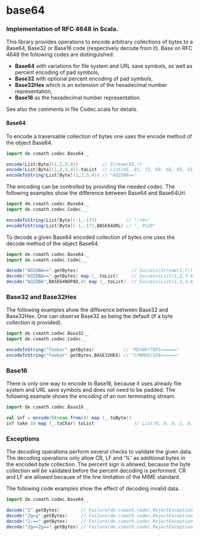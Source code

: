 # base64

### Implementation of RFC 4648 in Scala.

This library provides operations to encode arbitrary collections of bytes to a
Base64, Base32 or Base16 code (respectively decode from it). Base on RFC 4648
the following codes are distinguished:

- **Base64** with variations for file system and URL save symbols, as well as
percent encoding of pad symbols,
- **Base32** with optional percent encoding of pad symbols,
- **Base32Hex** which is an extension of the hexadecimal number representation,
- **Base16** as the hexadecimal number representation.

See also the comments in file Codec.scala for details.

#### Base64

To encode a traversable collection of bytes one uses the encode method of the
object Base64.

```scala
import de.csmath.codec.Base64._  

encode(List[Byte](1,2,3,4))         // Stream(65,?)  
encode(List[Byte](1,2,3,4)).toList  // List(65, 81, 73, 68, 66, 65, 61, 61)  
encodeToString(List[Byte](1,2,3,4)) // "AQIDBA=="
```

The encoding can be controlled by providing the needed codec. The following
examples show the difference between Base64 and Base64Url.

```scala
import de.csmath.codec.Base64._  
import de.csmath.codec.Codec._

encodeToString(List[Byte](-1,-17))           // "/+8="  
encodeToString(List[Byte](-1,-17),BASE64URL) // "_-8%3D"
```

To decode a given Base64 encoded collection of bytes one uses the decode method
of the object Base64.

```scala
import de.csmath.codec.Base64._  
import de.csmath.codec.Codec._

decode("AQIDBA==".getBytes)                    // Success(Stream(1,?))  
decode("AQIDBA==".getBytes) map (_.toList)     // Success(List(1,2,3,4))  
decode("AQIDBA",BASE64NOPAD,4) map (_.toList)  // Success(List(1,2,3,4))
```

### Base32 and Base32Hex

The following examples show the difference between Base32 and Base32Hex.
One can observe Base32 as being the default (if a byte collection is provided).

```scala
import de.csmath.codec.Base32._
import de.csmath.codec.Codec._

encodeToString("foobar".getBytes)           // "MZXW6YTBOI======"
encodeToString("foobar".getBytes,BASE32HEX) // "CPNMUOJ1E8======"
```

### Base16

There is only one way to encode to Base16, because it uses already file system
and URL save symbols and does not need to be padded. The following example
shows the encoding of an non terminating stream.

```scala
import de.csmath.codec.Base16._

val inf = encode(Stream.from(0) map (_.toByte))
inf take 10 map (_.toChar) toList               // List(0, 0, 0, 1, 0, 2, 0, 3, 0, 4)
```

### Exceptions

The decoding operations perform several checks to validate the given data. The
decoding operations only allow CR, LF and '%' as additional bytes in the encoded
byte collection. The percent sign is allowed, because the byte collection will
be validated before the percent decoding is performed. CR and LF are allowed
because of the line limitation of the MIME standard.

The following code examples show the effect of decoding invalid data.

```scala
import de.csmath.codec.Base64._

decode("Z".getBytes)        // Failure(de.csmath.codec.RejectException: invalid length)
decode("Zg=g".getBytes)     // Failure(de.csmath.codec.RejectException: wrong placed pad symbols)
decode("Z;==".getBytes)     // Failure(de.csmath.codec.RejectException: data contains illegal bytes)
decode("Zg==Zg==".getBytes) // Failure(de.csmath.codec.RejectException: illegal concatenation)
```
